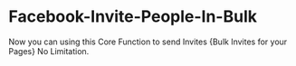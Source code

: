 # Facebook-Invite-People-In-Bulk
Now you can using this Core Function to send Invites {Bulk Invites for your Pages} No Limitation.
